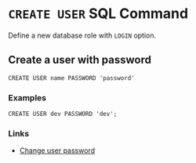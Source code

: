 # `CREATE USER` SQL Command

Define a new database role with `LOGIN` option.

## Create a user with password

`CREATE USER name PASSWORD 'password'`

### Examples

```psql
CREATE USER dev PASSWORD 'dev';
```

### Links

- [Change user password](alter-user.md#change-user-password)